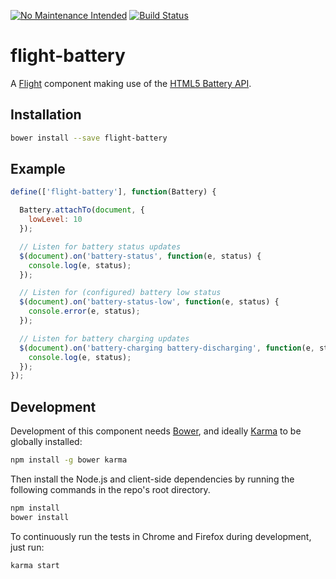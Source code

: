 [![No Maintenance Intended](http://unmaintained.tech/badge.svg)](http://unmaintained.tech/) [![Build Status](https://secure.travis-ci.org/cameronhunter/flight-battery.svg)](http://travis-ci.org/cameronhunter/flight-battery)

# flight-battery

A [Flight](https://github.com/twitter/flight) component making use of the [HTML5 Battery API](https://developer.mozilla.org/en-US/docs/WebAPI/Battery_Status).

## Installation

```bash
bower install --save flight-battery
```

## Example

```javascript
define(['flight-battery'], function(Battery) {

  Battery.attachTo(document, {
    lowLevel: 10
  });

  // Listen for battery status updates
  $(document).on('battery-status', function(e, status) {
    console.log(e, status);
  });

  // Listen for (configured) battery low status
  $(document).on('battery-status-low', function(e, status) {
    console.error(e, status);
  });

  // Listen for battery charging updates
  $(document).on('battery-charging battery-discharging', function(e, status) {
    console.log(e, status);
  });
});
```

## Development

Development of this component needs [Bower](http://bower.io), and ideally
[Karma](http://karma-runner.github.io) to be globally installed:

```bash
npm install -g bower karma
```

Then install the Node.js and client-side dependencies by running the following
commands in the repo's root directory.

```bash
npm install
bower install
```

To continuously run the tests in Chrome and Firefox during development, just run:

```bash
karma start
```
